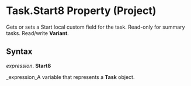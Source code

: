 
# Task.Start8 Property (Project)

Gets or sets a Start local custom field for the task. Read-only for summary tasks. Read/write  **Variant**.


## Syntax

 _expression_. **Start8**

 _expression_A variable that represents a  **Task** object.

